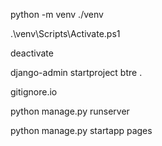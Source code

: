 python -m venv ./venv  
<!-- to init the ve  -->
.\venv\Scripts\Activate.ps1
<!-- to activate the ve -->
deactivate 
<!-- to deactivate the ve -->
 django-admin startproject btre .
 <!-- to start a project btre in the correct dir -->
 gitignore.io
 <!-- to git ignore for a frame work -->
 python manage.py runserver  
 <!-- to run the server -->
 python manage.py startapp pages
 <!-- to create an app -->